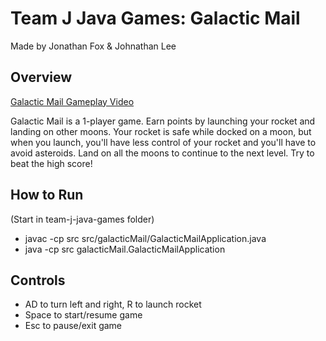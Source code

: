 # Team J Java Games: Galactic Mail
Made by Jonathan Fox & Johnathan Lee

## Overview
[Galactic Mail Gameplay Video](https://youtu.be/uIgtczAg4bg)

Galactic Mail is a 1-player game. Earn points by launching your rocket and landing on other moons. Your rocket is safe while docked on a moon, but when you launch, you'll have less control of your rocket and you'll have to avoid asteroids. Land on all the moons to continue to the next level. Try to beat the high score!

## How to Run
(Start in team-j-java-games folder)
- javac -cp src src/galacticMail/GalacticMailApplication.java
- java -cp src galacticMail.GalacticMailApplication

## Controls
- AD to turn left and right, R to launch rocket
- Space to start/resume game
- Esc to pause/exit game